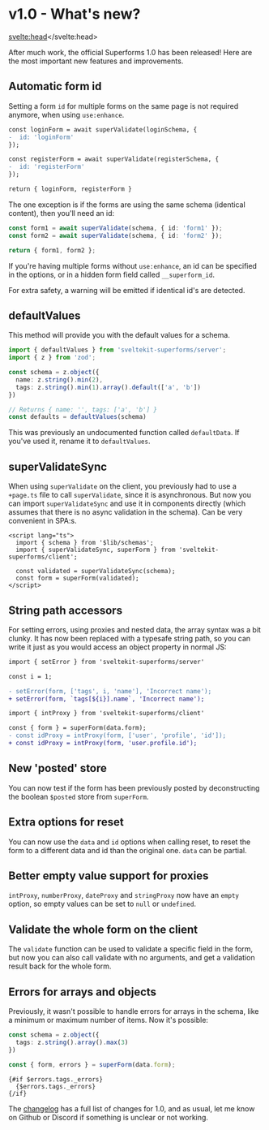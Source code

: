 # v1.0 - What's new?

<svelte:head><title>What's new in 1.0</title></svelte:head>

After much work, the official Superforms 1.0 has been released! Here are the most important new features and improvements.

## Automatic form id

Setting a form `id` for multiple forms on the same page is not required anymore, when using `use:enhance`.

```diff
const loginForm = await superValidate(loginSchema, {
-  id: 'loginForm'
});

const registerForm = await superValidate(registerSchema, {
-  id: 'registerForm'
});

return { loginForm, registerForm }
```

The one exception is if the forms are using the same schema (identical content), then you'll need an id:

```ts
const form1 = await superValidate(schema, { id: 'form1' });
const form2 = await superValidate(schema, { id: 'form2' });

return { form1, form2 };
```

If you're having multiple forms without `use:enhance`, an id can be specified in the options, or in a hidden form field called `__superform_id`.

For extra safety, a warning will be emitted if identical id's are detected.

## defaultValues

This method will provide you with the default values for a schema.

```ts
import { defaultValues } from 'sveltekit-superforms/server';
import { z } from 'zod';

const schema = z.object({
  name: z.string().min(2),
  tags: z.string().min(1).array().default(['a', 'b'])
})

// Returns { name: '', tags: ['a', 'b'] }
const defaults = defaultValues(schema)
```

This was previously an undocumented function called `defaultData`. If you've used it, rename it to `defaultValues`.

## superValidateSync

When using `superValidate` on the client, you previously had to use a `+page.ts` file to call `superValidate`, since it is asynchronous. But now you can import `superValidateSync` and use it in components directly (which assumes that there is no async validation in the schema). Can be very convenient in SPA:s.

```svelte
<script lang="ts">
  import { schema } from '$lib/schemas';
  import { superValidateSync, superForm } from 'sveltekit-superforms/client';

  const validated = superValidateSync(schema);
  const form = superForm(validated);
</script>
```

## String path accessors

For setting errors, using proxies and nested data, the array syntax was a bit clunky. It has now been replaced with a typesafe string path, so you can write it just as you would access an object property in normal JS:

```diff
import { setError } from 'sveltekit-superforms/server'

const i = 1;

- setError(form, ['tags', i, 'name'], 'Incorrect name');
+ setError(form, `tags[${i}].name`, 'Incorrect name');
```

```diff
import { intProxy } from 'sveltekit-superforms/client'

const { form } = superForm(data.form);
- const idProxy = intProxy(form, ['user', 'profile', 'id']);
+ const idProxy = intProxy(form, 'user.profile.id');
```

## New 'posted' store

You can now test if the form has been previously posted by deconstructing the boolean `$posted` store from `superForm`.

## Extra options for reset

You can now use the `data` and `id` options when calling reset, to reset the form to a different data and id than the original one. `data` can be partial.

## Better empty value support for proxies

`intProxy`, `numberProxy`, `dateProxy` and `stringProxy` now have an `empty` option, so empty values can be set to `null` or `undefined`.

## Validate the whole form on the client

The `validate` function can be used to validate a specific field in the form, but now you can also call validate with no arguments, and get a validation result back for the whole form.

## Errors for arrays and objects

Previously, it wasn't possible to handle errors for arrays in the schema, like a minimum or maximum number of items. Now it's possible:

```ts
const schema = z.object({
  tags: z.string().array().max(3)
})

const { form, errors } = superForm(data.form);
```

```svelte
{#if $errors.tags._errors}
  {$errors.tags._errors}
{/if}
```

The [changelog](https://github.com/ciscoheat/sveltekit-superforms/blob/main/CHANGELOG.md) has a full list of changes for 1.0, and as usual, let me know on Github or Discord if something is unclear or not working.